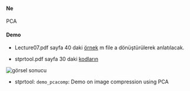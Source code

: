 #### Ne
PCA

#### Demo

- Lecture07.pdf sayfa 40 daki [örnek](https://github.com/19ceng/bm605pr/blob/master/sunu/07-pca/cs434a_pca.m) m file a dönüştürülerek anlatılacak.

- stprtool.pdf sayfa 30 daki [kodların](https://github.com/19ceng/bm605pr/blob/master/sunu/07-pca/stpr_pca.m) 

![görsel sonucu](http://cmp.felk.cvut.cz/cmp/software/stprtool/examples/pca_example.gif)

- stprtool: `demo_pcacomp`: Demo on image compression using PCA